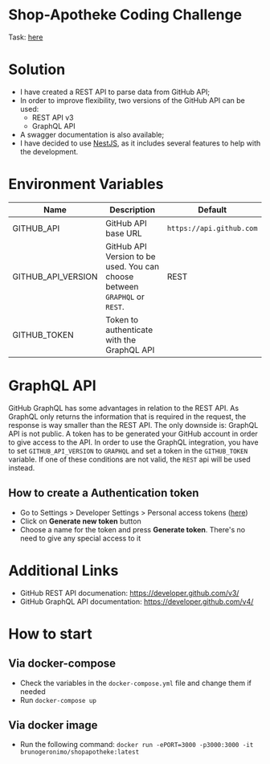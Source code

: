 # Shop-Apotheke Coding Challenge
Task: [here](challenge.pdf)

# Solution
* I have created a REST API to parse data from GitHub API;
* In order to improve flexibility, two versions of the GitHub API can be used:
    * REST API v3
    * GraphQL API
* A swagger documentation is also available;
* I have decided to use [NestJS](https://github.com/nestjs/nest), as it includes several features to help with the development.

# Environment Variables
| Name               | Description                                                                | Default                  |
| ------------------ | -------------------------------------------------------------------------- | ------------------------ |
| GITHUB_API         | GitHub API base URL                                                        | `https://api.github.com` |
| GITHUB_API_VERSION | GitHub API Version to be used. You can choose between `GRAPHQL` or `REST`. | REST                     |
| GITHUB_TOKEN       | Token to authenticate with the GraphQL API                                 |                          |

# GraphQL API
GitHub GraphQL has some advantages in relation to the REST API. As GraphQL only returns the information 
that is required in the request, the response is way smaller than the REST API. The only downside is: GraphQL API is 
not public. A token has to be generated your GitHub account in order to give access to the API.
In order to use the GraphQL integration, you have to set `GITHUB_API_VERSION` to `GRAPHQL` and set a token in 
the `GITHUB_TOKEN` variable. If one of these conditions are not valid, the `REST` api will be used instead.

## How to create a Authentication token
* Go to Settings > Developer Settings > Personal access tokens ([here](https://github.com/settings/tokens))
* Click on **Generate new token** button
* Choose a name for the token and press **Generate token**. There's no need to give any special access to it

# Additional Links
* GitHub REST API documenation: https://developer.github.com/v3/
* GitHub GraphQL API documentation: https://developer.github.com/v4/

# How to start
## Via docker-compose
* Check the variables in the `docker-compose.yml` file and change them if needed
* Run `docker-compose up`

## Via docker image
* Run the following command: `docker run -ePORT=3000 -p3000:3000 -it brunogeronimo/shopapotheke:latest`
